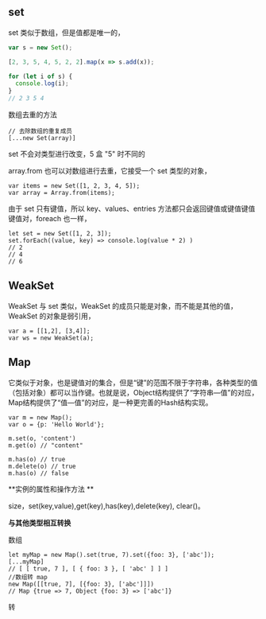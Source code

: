 ## set

set 类似于数组，但是值都是唯一的，

```javascript
var s = new Set();

[2, 3, 5, 4, 5, 2, 2].map(x => s.add(x));

for (let i of s) {
  console.log(i);
}
// 2 3 5 4
```

数组去重的方法

```
// 去除数组的重复成员
[...new Set(array)]
```

set 不会对类型进行改变，5 盒 "5" 时不同的

array.from 也可以对数组进行去重，它接受一个 set 类型的对象，

```
var items = new Set([1, 2, 3, 4, 5]);
var array = Array.from(items);
```

由于 set 只有键值，所以 key、values、entries 方法都只会返回键值或键值键值键值对，foreach 也一样，

```
let set = new Set([1, 2, 3]);
set.forEach((value, key) => console.log(value * 2) )
// 2
// 4
// 6
```

## WeakSet 

WeakSet 与 set 类似，WeakSet 的成员只能是对象，而不能是其他的值，WeakSet 的对象是弱引用，

```
var a = [[1,2], [3,4]];
var ws = new WeakSet(a);
```

## Map

它类似于对象，也是键值对的集合，但是“键”的范围不限于字符串，各种类型的值（包括对象）都可以当作键。也就是说，Object结构提供了“字符串—值”的对应，Map结构提供了“值—值”的对应，是一种更完善的Hash结构实现。

```
var m = new Map();
var o = {p: 'Hello World'};

m.set(o, 'content')
m.get(o) // "content"

m.has(o) // true
m.delete(o) // true
m.has(o) // false
```

**实例的属性和操作方法 **

size，set(key,value),get(key),has(key),delete(key), clear()。

**与其他类型相互转换**

数组

```
let myMap = new Map().set(true, 7).set({foo: 3}, ['abc']);
[...myMap]
// [ [ true, 7 ], [ { foo: 3 }, [ 'abc' ] ] ]
//数组转 map
new Map([[true, 7], [{foo: 3}, ['abc']]])
// Map {true => 7, Object {foo: 3} => ['abc']}
```

转